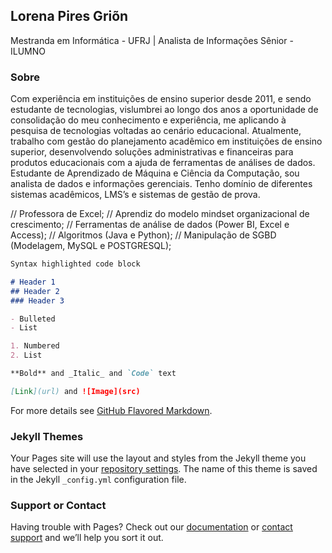 ## Lorena Pires Griõn

Mestranda em Informática - UFRJ | Analista de Informações Sênior - ILUMNO

### Sobre

Com experiência em instituições de ensino superior desde 2011, e sendo estudante de tecnologias, vislumbrei ao longo dos anos a oportunidade de consolidação do meu conhecimento e experiência, me aplicando à pesquisa de tecnologias voltadas ao cenário educacional.
Atualmente, trabalho com gestão do planejamento acadêmico em instituições de ensino superior, desenvolvendo soluções administrativas e financeiras para produtos educacionais com a ajuda de ferramentas de análises de dados.
Estudante de Aprendizado de Máquina e Ciência da Computação, sou analista de dados e informações gerenciais.
Tenho domínio de diferentes sistemas acadêmicos, LMS’s e sistemas de gestão de prova.

// Professora de Excel;
// Aprendiz do modelo mindset organizacional de crescimento;
// Ferramentas de análise de dados (Power BI, Excel e Access);
// Algoritmos (Java e Python);
// Manipulação de SGBD (Modelagem, MySQL e POSTGRESQL); 

```markdown
Syntax highlighted code block

# Header 1
## Header 2
### Header 3

- Bulleted
- List

1. Numbered
2. List

**Bold** and _Italic_ and `Code` text

[Link](url) and ![Image](src)
```

For more details see [GitHub Flavored Markdown](https://guides.github.com/features/mastering-markdown/).

### Jekyll Themes

Your Pages site will use the layout and styles from the Jekyll theme you have selected in your [repository settings](https://github.com/Lorenagrion/html/settings). The name of this theme is saved in the Jekyll `_config.yml` configuration file.

### Support or Contact

Having trouble with Pages? Check out our [documentation](https://help.github.com/categories/github-pages-basics/) or [contact support](https://github.com/contact) and we’ll help you sort it out.
